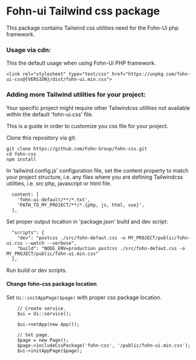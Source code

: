 # Fohn-ui Tailwind css package

This package contains Tailwind css utilities need for the Fohn-Ui php framework.

### Usage via cdn:

This the default usage when using Fohn-Ui PHP framework.

```
<link rel="stylesheet" type="text/css" href="https://unpkg.com/fohn-ui-css@{VERSION}/dist/fohn-ui.min.css">
```

### Adding more Tailwind utilities for your project:

Your specific project might require other Tailwindcss utilities not available within the default 'fohn-ui.css' file.

This is a guide in order to customize you css file for your project.

Clone this repository via git:
```
git clone https://github.com/Fohn-Group/fohn-css.git
cd fohn-css
npm install
```

In 'tailwind.config.js' configuration file, set the content property to match your project structure,
i.e. any files where you are defining Tailwindcss utilities, i.e. src php, javascript or html file.

```
  content: [
    'fohn-ui-default/**/*.txt',
    'PATH_TO_MY_PROJECT/**/*.{php, js, html, vue}',
  ],
```

Set proper output location in 'package.json' build and dev script:

```
  "scripts": {
    "dev": "postcss ./src/fohn-defaut.css -o MY_PROJECT/public/fohn-ui.css --watch --verbose",
    "build": "NODE_ENV=production postcss ./src/fohn-defaut.css -o MY_PROJECT/public/fohn-ui.min.css"
  },
```

Run build or dev scripts.

#### Change fohn-css package location 

Set `Ui::initAppPage($page)` with proper css package location.

```
    // Create service.
    $ui = Ui::service();

    $ui->setApp(new App());

    // Set page.
    $page = new Page();
    $page->includeCssPackage('fohn-css', '/public/fohn-ui.min.css');
    $ui->initAppPage($page);
```

